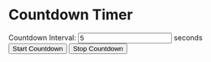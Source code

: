 <!DOCTYPE html>
<html>
<head>
	<title>Countdown Timer</title>
</head>
<body>
	<h1>Countdown Timer</h1>
	<div>
		<label for="countdown-interval">Countdown Interval:</label>
		<input type="number" id="countdown-interval" value="5"> seconds
	</div>
	<div>
		<button onclick="startCountdown()">Start Countdown</button>
		<button onclick="stopCountdown()">Stop Countdown</button>
	</div>
	<div id="countdown-timer"></div>
	<audio id="alert-sound">
		<source src="alert.mp3" type="audio/mpeg">
		Your browser does not support the audio element.
	</audio>
	<script>
		var countdownInterval;
		var countdownTime;
		var alertSound = document.getElementById("alert-sound");

		function startCountdown() {
			var intervalInput = document.getElementById("countdown-interval");
			countdownTime = intervalInput.value;

			countdownInterval = setInterval(function() {
				countdownTime--;
				updateTimer();

				if (countdownTime == 0) {
					playAlertSound();
					clearInterval(countdownInterval);
				}
			}, 1000);
		}

		function stopCountdown() {
			clearInterval(countdownInterval);
			countdownTime = 0;
			updateTimer();
		}

		function updateTimer() {
			var countdownTimer = document.getElementById("countdown-timer");
			countdownTimer.innerHTML = countdownTime + " seconds";
		}

		function playAlertSound() {
			alertSound.play();
		}
	</script>
</body>
</html>
